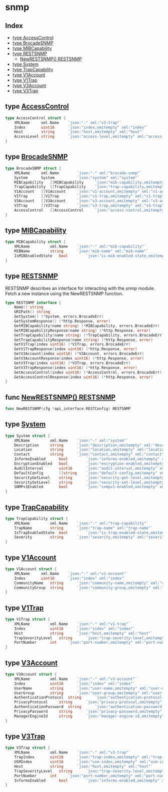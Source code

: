 
# snmp

## Index

- [type AccessControl](#type-accesscontrol)
- [type BrocadeSNMP](#type-brocadesnmp)
- [type MIBCapability](#type-mibcapability)
- [type RESTSNMP](#type-restsnmp)
  - [NewRESTSNMP() RESTSNMP](#func-newrestsnmp-restsnmp)
- [type System](#type-system)
- [type TrapCapability](#type-trapcapability)
- [type V1Account](#type-v1account)
- [type V1Trap](#type-v1trap)
- [type V3Account](#type-v3account)
- [type V3Trap](#type-v3trap)


## type [AccessControl](<brocadeSNMP.go#L81>)
```go
type AccessControl struct {
	XMLName		xml.Name	`json:"-" xml:"v3-trap"`
	Index		uint16		`json:"index,omitempty" xml:"index"`
	Host		string		`json:"host,omitempty" xml:"host"`
	AccessLevel	string		`json:"access-level,omitempty" xml:"access-level"`
}
```

## type [BrocadeSNMP](<brocadeSNMP.go#L5>)
```go
type BrocadeSNMP struct {
	XMLName		xml.Name		`json:"-" xml:"brocade-snmp"`
	System		System			`json:"system" xml:"system"`
	MIBCapability	[]MIBCapability		`json:"mib-capability,omitempty" xml:"mib-capability"`
	TrapCapability	[]TrapCapability	`json:"trap-capability,omitempty" xml:"trap-capability"`
	V1Account	[]V1Account		`json:"v1-account,omitempty" xml:"v1-account"`
	V1Trap		[]V1Trap		`json:"v1-trap,omitempty" xml:"v1-trap"`
	V3Account	[]V3Account		`json:"v3-account,omitempty" xml:"v3-account"`
	V3Trap		[]V3Trap		`json:"v3-trap,omitempty" xml:"v3-trap"`
	AccessControl	[]AccessControl		`json:"access-control,omitempty" xml:"access-control"`
}
```

## type [MIBCapability](<brocadeSNMP.go#L31>)
```go
type MIBCapability struct {
	XMLName			xml.Name	`json:"-" xml:"mib-capability"`
	MIBName			string		`json:"mib-name" xml:"mib-name"`
	IsMIBEnabledState	bool		`json:"is-mib-enabled-state,omitempty" xml:"is-mib-enabled-state"`
}
```

## type [RESTSNMP](<methods.go#L14>)

RESTSNMP describes an interface for interacting with the
*snmp* module.
Fetch a new instance using the NewRESTSNMP function.
```go
type RESTSNMP interface {
	Name() string
	URIPath() string
	GetSystem() (*System, errors.BrocadeErr)
	GetSystemResponse() (*http.Response, error)
	GetMIBCapability(name string) (*MIBCapability, errors.BrocadeErr)
	GetMIBCapabilityResponse(name string) (*http.Response, error)
	GetTrapCapability(name string) (*TrapCapability, errors.BrocadeErr)
	GetTrapCapabilityResponse(name string) (*http.Response, error)
	GetV1Trap(index uint16) (*V1Trap, errors.BrocadeErr)
	GetV1TrapResponse(index uint16) (*http.Response, error)
	GetV3Account(index uint16) (*V3Account, errors.BrocadeErr)
	GetV3AccountResponse(index uint16) (*http.Response, error)
	GetV3Trap(index uint16) (*V3Trap, errors.BrocadeErr)
	GetV3TrapResponse(index uint16) (*http.Response, error)
	GetAccessControl(index uint16) (*AccessControl, errors.BrocadeErr)
	GetAccessControlResponse(index uint16) (*http.Response, error)
}
```

## func [NewRESTSNMP() RESTSNMP](<methods.go#L38>)

```go
func NewRESTSNMP(cfg *api_interface.RESTConfig) RESTSNMP
```

## type [System](<brocadeSNMP.go#L17>)
```go
type System struct {
	XMLName			xml.Name	`json:"-" xml:"system"`
	Description		string		`json:"description,omitempty" xml:"description"`
	Location		string		`json:"location,omitempty" xml:"location"`
	Contact			string		`json:"contact,omitempty" xml:"contact"`
	InformsEnabled		bool		`json:"informs-enabled,omitempty" xml:"informs-enabled"`
	EncryptionEnabled	bool		`json:"encryption-enabled,omitempty" xml:"encryption-enabled"`
	AuditInterval		uint16		`json:"audit-interval,omitempty" xml:"audit-interval"`
	DefaultConfig		[]string	`json:"default-config,omitempty" xml:"default-config>default-control"`
	SecurityGetLevel	string		`json:"security-get-level,omitempty" xml:"security-get-level"`
	SecuritySetLevel	string		`json:"security-set-level,omitempty" xml:"security-set-level"`
	SNMPv1Enabled		bool		`json:"snmpv1-enabled,omitempty" xml:"snmpv1-enabled"`
}
```

## type [TrapCapability](<brocadeSNMP.go#L37>)
```go
type TrapCapability struct {
	XMLName			xml.Name	`json:"-" xml:"trap-capability"`
	TrapName		string		`json:"trap-name" xml:"trap-name"`
	IsTrapEnabledState	bool		`json:"is-trap-enabled-state,omitempty" xml:"is-trap-enabled-state"`
	Severity		string		`json:"severity,omitempty" xml:"severity"`
}
```

## type [V1Account](<brocadeSNMP.go#L44>)
```go
type V1Account struct {
	XMLName		xml.Name	`json:"-" xml:"v1-account"`
	Index		uint16		`json:"index" xml:"index"`
	CommunityName	string		`json:"community-name,omitempty" xml:"community-name"`
	CommunityGroup	string		`json:"community-group,omitempty" xml:"community-group"`
}
```

## type [V1Trap](<brocadeSNMP.go#L51>)
```go
type V1Trap struct {
	XMLName			xml.Name	`json:"-" xml:"v1-trap"`
	Index			uint16		`json:"index" xml:"index"`
	Host			string		`json:"host,omitempty" xml:"host"`
	TrapSeverityLevel	string		`json:"trap-severity-level,omitempty" xml:"trap-severity-level"`
	PortNumber		int		`json:"port-number,omitempty" xml:"port-number"`
}
```

## type [V3Account](<brocadeSNMP.go#L59>)
```go
type V3Account struct {
	XMLName			xml.Name	`json:"-" xml:"v3-account"`
	Index			uint16		`json:"index" xml:"index"`
	UserName		string		`json:"user-name,omitempty" xml:"user-name"`
	UserGroup		string		`json:"user-group,omitempty" xml:"user-group"`
	AuthenticationProtocol	string		`json:"authentication-protocol,omitempty" xml:"authentication-protocol"`
	PrivacyProtocol		string		`json:"privacy-protocol,omitempty" xml:"privacy-protocol"`
	AuthenticationPassword	string		`json:"authentication-password,omitempty" xml:"authentication-password"`
	PrivacyPassword		string		`json:"privacy-password,omitempty" xml:"privacy-password"`
	ManagerEngineId		string		`json:"manager-engine-id,omitempty" xml:"manager-engine-id"`
}
```

## type [V3Trap](<brocadeSNMP.go#L71>)
```go
type V3Trap struct {
	XMLName			xml.Name	`json:"-" xml:"v3-trap"`
	TrapIndex		uint16		`json:"trap-index,omitempty" xml:"trap-index"`
	USMIndex		uint16		`json:"usm-index,omitempty" xml:"usm-index"`
	Host			string		`json:"host,omitempty" xml:"host"`
	TrapSeverityLevel	string		`json:"trap-severity-level,omitempty" xml:"trap-severity-level"`
	PortNumber		int		`json:"port-number,omitempty" xml:"port-number"`
	InformsEnabled		bool		`json:"informs-enabled,omitempty" xml:"informs-enabled"`
}
```

